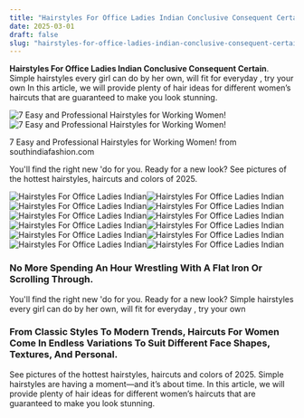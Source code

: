```yaml
---
title: "Hairstyles For Office Ladies Indian Conclusive Consequent Certain"
date: 2025-03-01
draft: false
slug: "hairstyles-for-office-ladies-indian-conclusive-consequent-certain" 
---
```


**Hairstyles For Office Ladies Indian Conclusive Consequent Certain**. Simple hairstyles every girl can do by her own, will fit for everyday , try your own In this article, we will provide plenty of hair ideas for different women’s haircuts that are guaranteed to make you look stunning.

![7 Easy and Professional Hairstyles for Working Women!](https://www.southindiafashion.com/wp-content/uploads/2018/10/sleek-ponytail.jpg)![7 Easy and Professional Hairstyles for Working Women!](https://www.southindiafashion.com/wp-content/uploads/2018/10/sleek-ponytail.jpg)

7 Easy and Professional Hairstyles for Working Women! from southindiafashion.com

You'll find the right new 'do for you. Ready for a new look? See pictures of the hottest hairstyles, haircuts and colors of 2025.

![Hairstyles For Office Ladies Indian ](https://i.ytimg.com/vi/dOvNA_6Ltd8/maxresdefault.jpg " 3 EASY EVERYDAY HAIRSTYLES FOR WORK,OFFICE,COLLEGE INDIAN HAIRSTYLES")![Hairstyles For Office Ladies Indian ](https://i.ytimg.com/vi/4BY60XZoIJw/maxresdefault.jpg " 3 QUICK Everyday Hairstyles For Work, Office, College / No Teasing, No")![Hairstyles For Office Ladies Indian ](https://www.southindiafashion.com/wp-content/uploads/2018/10/sleek-ponytail.jpg " 7 Easy and Professional Hairstyles for Working Women!")![Hairstyles For Office Ladies Indian ](https://www.southindiafashion.com/wp-content/uploads/2018/10/messy-chignon.jpg " 7 Easy and Professional Hairstyles for Working Women!")![Hairstyles For Office Ladies Indian ](https://stylesatlife.com/wp-content/uploads/2021/04/Office-Hairstyles-for-Long-Hair-10.jpg " 10 Best Office Hairstyles for Women with Long Hair Styles At Life")![Hairstyles For Office Ladies Indian ](https://cdn0.weddingwire.in/article/6710/original/1280/jpg/110176-indian-women-hairstyle-long-hairbyshikhavardhan.jpeg " Simple Indian Hairstyles Step By Step")![Hairstyles For Office Ladies Indian ](https://www.southindiafashion.com/wp-content/uploads/2018/10/top-knot.jpg " 7 Easy and Professional Hairstyles for Working Women!")![Hairstyles For Office Ladies Indian ](https://i.ytimg.com/vi/ds77jFBRfWs/maxresdefault.jpg " Quick Long Hairstyles For Work Best Hairstyles Black")![Hairstyles For Office Ladies Indian ](https://www.southindiafashion.com/wp-content/uploads/2018/10/hairstyles-for-workplace.jpg " 7 Easy and Professional Hairstyles for Working Women!")![Hairstyles For Office Ladies Indian ](https://i.ytimg.com/vi/h9Gh53omPos/maxresdefault.jpg " Simple & Everyday Hairstyles for Office & College Indian Hairstyles")![Hairstyles For Office Ladies Indian ](https://cdn2.stylecraze.com/wp-content/uploads/2013/02/Elegant-Braid.jpg " 50 Simple Office Hairstyles for Women")![Hairstyles For Office Ladies Indian ](https://cdn0.weddingwire.in/article/0822/original/960/jpg/122280-hairstyles-for-women-venky-makeup-studios-instagram.jpeg " 80+ Best Hairstyles For Indian Women with Different Face Shapes and")

### No More Spending An Hour Wrestling With A Flat Iron Or Scrolling Through.

You'll find the right new 'do for you. Ready for a new look? Simple hairstyles every girl can do by her own, will fit for everyday , try your own

### From Classic Styles To Modern Trends, Haircuts For Women Come In Endless Variations To Suit Different Face Shapes, Textures, And Personal.

See pictures of the hottest hairstyles, haircuts and colors of 2025. Simple hairstyles are having a moment—and it’s about time. In this article, we will provide plenty of hair ideas for different women’s haircuts that are guaranteed to make you look stunning.